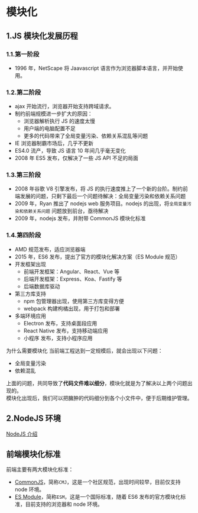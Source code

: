 # 模块化

## 1.JS 模块化发展历程

### 1.1.第一阶段

- 1996 年，NetScape 将 Jaavascript 语言作为浏览器脚本语言，并开始使用。

### 1.2.第二阶段

- ajax 开始流行，浏览器开始支持跨域请求。
- 制约前端规模进一步扩大的原因：
  - 浏览器解析执行 JS 的速度太慢
  - 用户端的电脑配置不足
  - 更多的代码带来了全局变量污染、依赖关系混乱等问题
- IE 浏览器制霸市场后，几乎不更新
- ES4.0 流产，导致 JS 语言 10 年间几乎毫无变化
- 2008 年 ES5 发布，仅解决了一些 JS API 不足的局面

### 1.3.第三阶段

- 2008 年谷歌 V8 引擎发布，将 JS 的执行速度推上了一个新的台阶。制约前端发展的问题，只剩下最后一个问题待解决：全局变量污染和依赖关系问题
- 2009 年，Ryan 推出了 nodejs web 服务项目。nodejs 的出现，将`全局变量污染和依赖关系问题` 问题放到前台，亟待解决
- 2009 年，nodejs 发布，并附带 CommonJS 模块化标准

### 1.4.第四阶段

- AMD 规范发布，适应浏览器端
- 2015 年，ES6 发布，提出了官方的模块化解决方案（ES Module 规范）
- 开发框架出现
  - 前端开发框架：Angular、React、Vue 等
  - 后端开发框架：Express、Koa、Fastify 等
  - 后端数据库驱动
- 第三方库支持
  - npm 包管理器出现，使用第三方库变得方便
  - webpack 构建枸橘出现，用于打包和部署
- 多端环境应用
  - Electron 发布，支持桌面段应用
  - React Native 发布，支持移动端应用
  - 小程序 发布，支持小程序应用

<itv>
    <itq>为什么需要模块化</itq>
    <ita>当前端工程达到一定规模后，就会出现以下问题：
    <ul>
        <li>全局变量污染</li>
        <li>依赖混乱</li>
    </ul>
    上面的问题，共同导致了<b>代码文件难以细分</b>，模块化就是为了解决以上两个问题出现的。<br/>
    模块化出现后，我们可以把臃肿的代码细分到各个小文件中，便于后期维护管理。
    </ita>
</itv>

## 2.NodeJS 环境

[NodeJS 介绍](/views/架构基础/Node)

## 前端模块化标准

前端主要有两大模块化标准：

- [CommonJS](./CommonJS.md)，简称`CMJ`，这是一个社区规范，出现时间较早，目前仅支持 node 环境。
- [ES Module](./ES%20Module.md)，简称`ESM`，这是一个国际标准，随着 ES6 发布的官方模块化标准，目前支持的浏览器和 node 环境。
